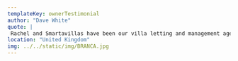 ```yaml
---
templateKey: ownerTestimonial
author: "Dave White"
quote: |
 Rachel and Smartavillas have been our villa letting and management agent for 15 years now – from the very beginning when we were finding our way with the rentals process and all that it entails.  We have stayed with Rachel for this time because of her professionalism and personal touch – Rachel very much take a ‘work with us’ approach – and delivery not only high level of customer service to their clients, but also to us as villa owners.  Rachel understands its very important to us to know our property is in safe, good hands and we want our clients to be delighted with their stay –from start to finish - and come back.  Our feedback from clients in all this time, season after season, has always been positive and where problems have arisen they have been dealt with professionally and with quickly.  Communication is so important in this business and Rachel understands this fully.  We fully recommend SV – we certainly intend to stay with SV for the foreseeable future.  A great team!
location: "United Kingdom"
img: ../../static/img/BRANCA.jpg
---
```


